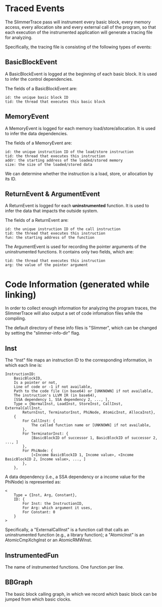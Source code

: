 # Traced Events

The SlimmerTrace pass will instrument
every basic block, every memory access, every allocation site and every external call of the program,
so that each execution of the instrumented application will generate a tracing file for analyzing.

Specifically, the tracing file is consisting of the following types of events:

## BasicBlockEvent

A BasicBlockEvent is logged at the beginning of each basic block.
It is used to infer the control dependencies.

The fields of a BasicBlockEvent are:

    id: the unique basic block ID
    tid: the thread that executes this basic block

## MemoryEvent

A MemoryEvent is logged for each memory load/store/allocation.
It is used to infer the data dependencies.

The fields of a MemoryEvent are:

    id: the unique instruction ID of the load/store instruction
    tid: the thread that executes this instruction
    addr: the starting address of the loaded/stored memory
    size: the size of the loaded/stored data

We can determine whether the instruction is a load, store, or allocation by its ID.

## ReturnEvent & ArgumentEvent

A ReturnEvent is logged for each **uninstrumented** function.
It is used to infer the data that impacts the outside system.

The fields of a ReturnEvent are:

    id: the unique instruction ID of the call instruction
    tid: the thread that executes this instruction
    fun: the starting address of the function

The ArgumentEvent is used for recording the pointer arguments of the uninstrumented functions.
It contains only two fields, which are:

    tid: the thread that executes this instruction
    arg: the value of the pointer argument

# Code Information (generated while linking)

In order to collect enough information for analyzing the program traces,
the SlimmerTrace will also output a set of code infomation files while the compiling.

The default directory of these info files is "Slimmer",
which can be changed by setting the "slimmer-info-dir" flag.

## Inst

The "Inst" file maps an instruction ID to the corresponding information,
in which each line is:

    InstructionID:
        BasicBlockID,
        Is a pointer or not,
        Line of code or -1 if not available,
        Path to the code file (in base64) or [UNKNOWN] if not available,
        The instruction's LLVM IR (in base64),
        [SSA dependency 1, SSA dependency 2, ..., ],
        Type = {NormalInst, LoadInst, StoreInst, CallInst, ExternalCallInst,
            ReturnInst, TerminatorInst, PhiNode, AtomicInst, AllocaInst},
        {
            For CallInst: {
                The called function name or [UNKNOWN] if not available,
            },
            For TerminatorInst: {
                [BasicBlockID of successor 1, BasicBlockID of successor 2, ..., ]
            },
            For PhiNode: {
                [<Income BasicBlockID 1, Income value>, <Income BasicBlockID 2, Income value>, ..., ]
            },
        },
        

A data dependency (i.e., a SSA dependency or a income value for the PhiNode) is represented as:

    <
        Type = {Inst, Arg, Constant},
        ID: {
            For Inst: the InstructionID,
            For Arg: which argument it uses,
            For Constant: 0
        }
    >


Specifically, a "ExternalCallInst" is a function call that calls an uninstrumented function (e.g., a library function); a "AtomicInst" is an AtomicCmpXchgInst or an AtomicRMWInst.

## InstrumentedFun

The name of instrumented functions.
One function per line.

## BBGraph

The basic block calling graph,
in which we record which basic block can be jumped from which basic clocks.

